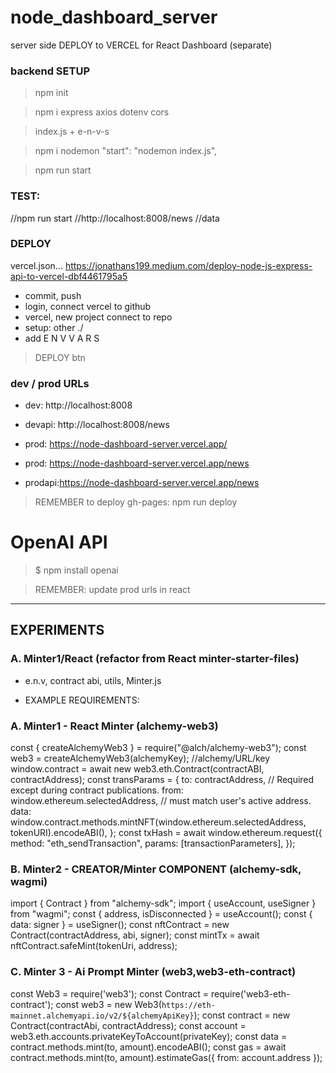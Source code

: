 # node_dashboard_server
server side DEPLOY to VERCEL for React Dashboard (separate)

### backend SETUP
> npm init

> npm i express axios dotenv cors

> index.js + e-n-v-s

> npm i nodemon
    "start": "nodemon index.js",

> npm run start

### TEST:
//npm run start
//http://localhost:8008/news
//data

### DEPLOY
vercel.json...
https://jonathans199.medium.com/deploy-node-js-express-api-to-vercel-dbf4461795a5
- commit, push
- login, connect vercel to github
- vercel, new project connect to repo
- setup: other ./ 
- add E N V V A R S
> DEPLOY btn

### dev / prod URLs
- dev:    http://localhost:8008
- devapi: http://localhost:8008/news
- prod:   https://node-dashboard-server.vercel.app/
- prod:   https://node-dashboard-server.vercel.app/news

- prodapi:https://node-dashboard-server.vercel.app/news

> REMEMBER to deploy gh-pages: npm run deploy

# OpenAI API

> $ npm install openai


> REMEMBER: update prod urls in react

---------

## EXPERIMENTS

### A. Minter1/React (refactor from React minter-starter-files)

-  e.n.v, contract abi, utils, Minter.js

- EXAMPLE REQUIREMENTS:

### A. Minter1 - React Minter (alchemy-web3)
const { createAlchemyWeb3 } = require("@alch/alchemy-web3");
const web3 = createAlchemyWeb3(alchemyKey); //alchemy/URL/key
window.contract = await new web3.eth.Contract(contractABI, contractAddress);
const transParams = {
to: contractAddress, // Required except during contract publications.
from: window.ethereum.selectedAddress, // must match user's active address.
data: 
  window.contract.methods.mintNFT(window.ethereum.selectedAddress, tokenURI).encodeABI(),
};
const txHash = await window.ethereum.request({
    method: "eth_sendTransaction",
    params: [transactionParameters],
});  

### B. Minter2 - CREATOR/Minter COMPONENT (alchemy-sdk, wagmi)
import { Contract } from "alchemy-sdk";
import { useAccount, useSigner } from "wagmi";
const { address, isDisconnected } = useAccount();
const { data: signer } = useSigner();
const nftContract = new Contract(contractAddress, abi, signer);
const mintTx = await nftContract.safeMint(tokenUri, address);

### C. Minter 3 - Ai Prompt Minter (web3,web3-eth-contract)
const Web3 = require('web3');
const Contract = require('web3-eth-contract');
const web3 = new Web3(`https://eth-mainnet.alchemyapi.io/v2/${alchemyApiKey}`);
const contract = new Contract(contractAbi, contractAddress);
const account = web3.eth.accounts.privateKeyToAccount(privateKey);
const data = contract.methods.mint(to, amount).encodeABI();
const gas = await contract.methods.mint(to, amount).estimateGas({ from: account.address });
  